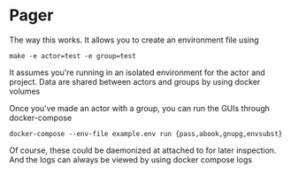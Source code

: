 # Pager

The way this works. It allows you to create an environment file using

```
make -e actor=test -e group=test
```

It assumes you're running in an isolated environment for the actor and project. Data are shared between actors and groups by using docker volumes


Once you've made an actor with a group, you can run the GUIs through docker-compose

```
docker-compose --env-file example.env run {pass,abook,gnupg,envsubst}
```

Of course, these could be daemonized at attached to for later inspection. And the logs can always be viewed by using docker compose logs
